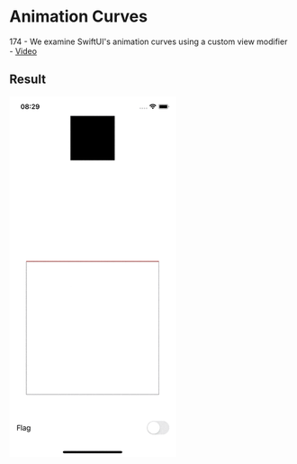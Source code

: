 # Animation Curves

174 - We examine SwiftUI's animation curves using a custom view modifier - [Video](https://talk.objc.io/episodes/S01E174-animation-curves)  

## Result
![Demo gif](https://github.com/gloomikon/objc_swiftui/blob/main/174_Animation_Curves/assets/demo.gif)  
